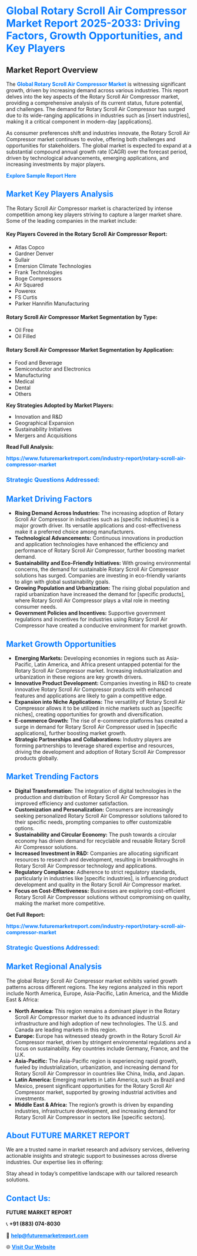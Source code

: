 <h1 style="color: #007BFF;">Global Rotary Scroll Air Compressor Market Report 2025-2033: Driving Factors, Growth Opportunities, and Key Players</h1>

<section id="overview">
<h2>Market Report Overview</h2>
<p>The <a href="https://www.futuremarketreport.com/industry-report/rotary-scroll-air-compressor-market" style="color: #007BFF; text-decoration: none;"><strong>Global Rotary Scroll Air Compressor Market</strong></a> is witnessing significant growth, driven by increasing demand across various industries. This report delves into the key aspects of the Rotary Scroll Air Compressor market, providing a comprehensive analysis of its current status, future potential, and challenges. The demand for Rotary Scroll Air Compressor has surged due to its wide-ranging applications in industries such as [insert industries], making it a critical component in modern-day [applications].</p>
<p>As consumer preferences shift and industries innovate, the Rotary Scroll Air Compressor market continues to evolve, offering both challenges and opportunities for stakeholders. The global market is expected to expand at a substantial compound annual growth rate (CAGR) over the forecast period, driven by technological advancements, emerging applications, and increasing investments by major players.</p>
</section>

<section id="overview">
<p><a href="https://www.futuremarketreport.com/request-sample/reportId=61308" style="color: #007BFF; text-decoration: none;"><strong>Explore Sample Report Here</strong></a></p>
</section>

<section id="key-players">
<h2 style="color: #007BFF;">Market Key Players Analysis</h2>
<p>The Rotary Scroll Air Compressor market is characterized by intense competition among key players striving to capture a larger market share. Some of the leading companies in the market include:</p>
<h4>Key Players Covered in the Rotary Scroll Air Compressor Report:</h4>
<ul><li>Atlas Copco</li><li>Gardner Denver</li><li>Sullair</li><li>Emersion Climate Technologies</li><li>Frank Technologies</li><li>Boge Compressors</li><li>Air Squared</li><li>Powerex</li><li>FS Curtis</li><li>Parker Hannifin Manufacturing</li></ul>
<h4>Rotary Scroll Air Compressor Market Segmentation by Type:</h4>
<ul><li>Oil Free</li><li>Oil Filled</li></ul>

<h4>Rotary Scroll Air Compressor Market Segmentation by Application:</h4>
<ul><li>Food and Beverage</li><li>Semiconductor and Electronics</li><li>Manufacturing</li><li>Medical</li><li>Dental</li><li>Others</li></ul>
<p><strong>Key Strategies Adopted by Market Players:</strong></p>
<ul>
<li>Innovation and R&D</li>
<li>Geographical Expansion</li>
<li>Sustainability Initiatives</li>
<li>Mergers and Acquisitions</li>
</ul>
</section>

<section>
<p><strong>Read Full Analysis: </strong></p><a href="https://www.futuremarketreport.com/industry-report/rotary-scroll-air-compressor-market" style="color: #007BFF; text-decoration: none;"><strong>https://www.futuremarketreport.com/industry-report/rotary-scroll-air-compressor-market</strong></a>
<h3 style="color: #007BFF;">Strategic Questions Addressed:</h3>
</section>

<section id="driving-factors">
<h2 style="color: #007BFF;">Market Driving Factors</h2>
<ul>
<li><strong>Rising Demand Across Industries:</strong> The increasing adoption of Rotary Scroll Air Compressor in industries such as [specific industries] is a major growth driver. Its versatile applications and cost-effectiveness make it a preferred choice among manufacturers.</li>
<li><strong>Technological Advancements:</strong> Continuous innovations in production and application technologies have enhanced the efficiency and performance of Rotary Scroll Air Compressor, further boosting market demand.</li>
<li><strong>Sustainability and Eco-Friendly Initiatives:</strong> With growing environmental concerns, the demand for sustainable Rotary Scroll Air Compressor solutions has surged. Companies are investing in eco-friendly variants to align with global sustainability goals.</li>
<li><strong>Growing Population and Urbanization:</strong> The rising global population and rapid urbanization have increased the demand for [specific products], where Rotary Scroll Air Compressor plays a vital role in meeting consumer needs.</li>
<li><strong>Government Policies and Incentives:</strong> Supportive government regulations and incentives for industries using Rotary Scroll Air Compressor have created a conducive environment for market growth.</li>
</ul>
</section>

<section id="growth-opportunities">
<h2 style="color: #007BFF;">Market Growth Opportunities</h2>
<ul>
<li><strong>Emerging Markets:</strong> Developing economies in regions such as Asia-Pacific, Latin America, and Africa present untapped potential for the Rotary Scroll Air Compressor market. Increasing industrialization and urbanization in these regions are key growth drivers.</li>
<li><strong>Innovative Product Development:</strong> Companies investing in R&D to create innovative Rotary Scroll Air Compressor products with enhanced features and applications are likely to gain a competitive edge.</li>
<li><strong>Expansion into Niche Applications:</strong> The versatility of Rotary Scroll Air Compressor allows it to be utilized in niche markets such as [specific niches], creating opportunities for growth and diversification.</li>
<li><strong>E-commerce Growth:</strong> The rise of e-commerce platforms has created a surge in demand for Rotary Scroll Air Compressor used in [specific applications], further boosting market growth.</li>
<li><strong>Strategic Partnerships and Collaborations:</strong> Industry players are forming partnerships to leverage shared expertise and resources, driving the development and adoption of Rotary Scroll Air Compressor products globally.</li>
</ul>
</section>

<section id="trending-factors">
<h2 style="color: #007BFF;">Market Trending Factors</h2>
<ul>
<li><strong>Digital Transformation:</strong> The integration of digital technologies in the production and distribution of Rotary Scroll Air Compressor has improved efficiency and customer satisfaction.</li>
<li><strong>Customization and Personalization:</strong> Consumers are increasingly seeking personalized Rotary Scroll Air Compressor solutions tailored to their specific needs, prompting companies to offer customizable options.</li>
<li><strong>Sustainability and Circular Economy:</strong> The push towards a circular economy has driven demand for recyclable and reusable Rotary Scroll Air Compressor solutions.</li>
<li><strong>Increased Investment in R&D:</strong> Companies are allocating significant resources to research and development, resulting in breakthroughs in Rotary Scroll Air Compressor technology and applications.</li>
<li><strong>Regulatory Compliance:</strong> Adherence to strict regulatory standards, particularly in industries like [specific industries], is influencing product development and quality in the Rotary Scroll Air Compressor market.</li>
<li><strong>Focus on Cost-Effectiveness:</strong> Businesses are exploring cost-efficient Rotary Scroll Air Compressor solutions without compromising on quality, making the market more competitive.</li>
</ul>
</section>

<section>
<p><strong>Get Full Report: </strong></p><a href="https://www.futuremarketreport.com/industry-report/rotary-scroll-air-compressor-market" style="color: #007BFF; text-decoration: none;"><strong>https://www.futuremarketreport.com/industry-report/rotary-scroll-air-compressor-market</strong></a>
<h3 style="color: #007BFF;">Strategic Questions Addressed:</h3>
</section>


<section id="regional-analysis">
<h2 style="color: #007BFF;">Market Regional Analysis</h2>
<p>The global Rotary Scroll Air Compressor market exhibits varied growth patterns across different regions. The key regions analyzed in this report include North America, Europe, Asia-Pacific, Latin America, and the Middle East & Africa:</p>
<ul>
<li><strong>North America:</strong> This region remains a dominant player in the Rotary Scroll Air Compressor market due to its advanced industrial infrastructure and high adoption of new technologies. The U.S. and Canada are leading markets in this region.</li>
<li><strong>Europe:</strong> Europe has witnessed steady growth in the Rotary Scroll Air Compressor market, driven by stringent environmental regulations and a focus on sustainability. Key countries include Germany, France, and the U.K.</li>
<li><strong>Asia-Pacific:</strong> The Asia-Pacific region is experiencing rapid growth, fueled by industrialization, urbanization, and increasing demand for Rotary Scroll Air Compressor in countries like China, India, and Japan.</li>
<li><strong>Latin America:</strong> Emerging markets in Latin America, such as Brazil and Mexico, present significant opportunities for the Rotary Scroll Air Compressor market, supported by growing industrial activities and investments.</li>
<li><strong>Middle East & Africa:</strong> The region’s growth is driven by expanding industries, infrastructure development, and increasing demand for Rotary Scroll Air Compressor in sectors like [specific sectors].</li>
</ul>
</section>

<footer>
<h2 style="color: #007BFF;">About FUTURE MARKET REPORT</h2>
<p>We are a trusted name in market research and advisory services, delivering actionable insights and strategic support to businesses across diverse industries. Our expertise lies in offering:</p>

<p>Stay ahead in today’s competitive landscape with our tailored research solutions.</p>

<h2 style="color: #007BFF;">Contact Us:</h2>
<p><strong>FUTURE MARKET REPORT</strong></p>
<p>📞 <strong>+91 (883) 074-8030</strong></p>
<p>📧 <strong><a href="mailto:help@futuremarketreport.com" style="color: #007BFF;">help@futuremarketreport.com</a></strong></p>
<p>🌐 <strong><a href="https://www.futuremarketreport.com/" style="color: #007BFF;">Visit Our Website</a></strong></p>
</footer>